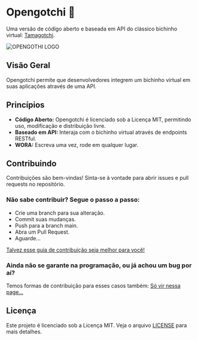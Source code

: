 # Opengotchi 👾
Uma versão de código aberto e baseada em API do clássico bichinho virtual: [Tamagotchi](https://pt.wikipedia.org/wiki/Tamagotchi).

![OPENGOTHI LOGO](https://github.com/Navelogic/Opengotchi/assets/93350805/bcc11acf-9a49-4b90-ab16-edd86819bc8f)


## Visão Geral
Opengotchi permite que desenvolvedores integrem um bichinho virtual em suas aplicações através de uma API.

## Princípios
- **Código Aberto:** Opengotchi é licenciado sob a Licença MIT, permitindo uso, modificação e distribuição livre.
- **Baseado em API:** Interaja com o bichinho virtual através de endpoints RESTful.
- **WORA:** Escreva uma vez, rode em qualquer lugar.

## Contribuindo
Contribuições são bem-vindas! Sinta-se à vontade para abrir issues e pull requests no repositório.

### Não sabe contribuir? Segue o passo a passo:
- Crie uma branch para sua alteração.
- Commit suas mudanças.
- Push para a branch main.
- Abra um Pull Request.
- Aguarde...

[Talvez esse guia de contribuição seja melhor para você!](https://github.com/Navelogic/Opengotchi/blob/main/CONTRIBUTING.md)

### Ainda não se garante na programação, ou já achou um bug por aí?
Temos formas de contribuição para esses casos também: [Só vir nessa page...](https://github.com/Navelogic/Opengotchi/issues/new/choose)

## Licença
Este projeto é licenciado sob a Licença MIT. Veja o arquivo [LICENSE](https://github.com/Navelogic/Opengotchi/blob/main/LICENSE) para mais detalhes.
